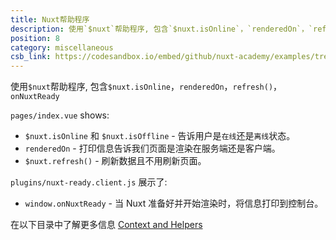 ```yaml
---
title: Nuxt帮助程序
description: 使用`$nuxt`帮助程序, 包含`$nuxt.isOnline`，`renderedOn`，`refresh()`，`onNuxtReady`
position: 8
category: miscellaneous
csb_link: https://codesandbox.io/embed/github/nuxt-academy/examples/tree/master/miscellaneous/nuxt-helpers?fontsize=14&hidenavigation=1&theme=dark&view=editor
---
```


使用`$nuxt`帮助程序, 包含`$nuxt.isOnline`，`renderedOn`，`refresh()`，`onNuxtReady`

<example-intro></example-intro>

`pages/index.vue` shows:

- `$nuxt.isOnline` 和 `$nuxt.isOffline` - 告诉用户是`在线`还是`离线`状态。
- `renderedOn` - 打印信息告诉我们页面是渲染在服务端还是客户端。
- `$nuxt.refresh()` - 刷新数据且不用刷新页面。

`plugins/nuxt-ready.client.js` 展示了:

- `window.onNuxtReady` - 当 Nuxt 准备好并开始渲染时，将信息打印到控制台。

<base-alert type="next">

在以下目录中了解更多信息 [Context and Helpers](/docs/2.x/concepts/context-helpers#helpers)

</base-alert>

<code-sandbox :src="csb_link"></code-sandbox>
